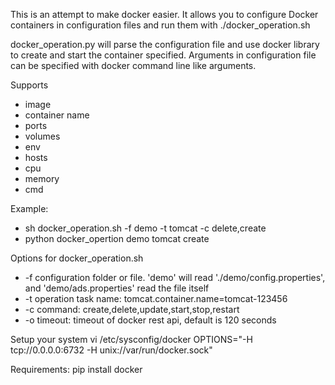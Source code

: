This is an attempt to make docker easier.
It allows you to configure Docker containers in configuration files and run them with ./docker_operation.sh

docker_operation.py will parse the configuration file and use docker library to create and start the container specified. Arguments in configuration file can be specified with docker command line like arguments.

Supports
- image
- container name
- ports
- volumes
- env
- hosts
- cpu
- memory
- cmd

Example:
- sh docker_operation.sh -f demo -t tomcat -c delete,create
- python docker_opertion demo tomcat create

Options for docker_operation.sh
- -f configuration folder or file. 'demo' will read './demo/config.properties', and 'demo/ads.properties' read the file itself
- -t operation task name: tomcat.container.name=tomcat-123456
- -c command: create,delete,update,start,stop,restart
- -o timeout: timeout of docker rest api, default is 120 seconds 

Setup your system
  vi /etc/sysconfig/docker
  OPTIONS="-H tcp://0.0.0.0:6732 -H unix://var/run/docker.sock"

Requirements:
   pip install docker
